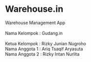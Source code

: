 # Warehouse.in
Warehouse Management App
<br/>
<br/>
Nama Kelompok : Gudang.in
<br/>
<br/>
Ketua Kelompok : Rizky Junian Nugroho <br/>
Nama Anggota 1 : Ariq Tsaqif Aryasuta <br/>
Nama Anggota 2 : Rizky Intan Nurlita <br/>
